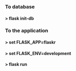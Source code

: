 ### To database
#### > flask init-db

### To the application
#### > set FLASK_APP=flaskr
#### > set FLASK_ENV=development
#### > flask run